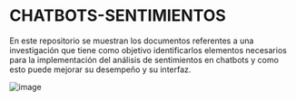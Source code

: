 # CHATBOTS-SENTIMIENTOS
En este repositorio se muestran los documentos referentes a una investigación que tiene como objetivo identificarlos elementos necesarios para la implementación del análisis de sentimientos en chatbots y como esto puede mejorar su desempeño y su interfaz.

![image](https://user-images.githubusercontent.com/33666987/120881195-22d33c80-c595-11eb-80c6-fe05286a5b13.png)

